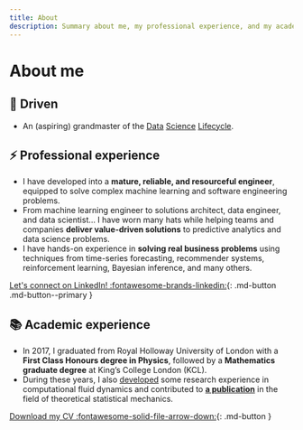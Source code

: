 ```yaml
---
title: About
description: Summary about me, my professional experience, and my academic experience.
---
```


# About me

## 🚀 Driven

- An (aspiring) grandmaster of the
  [Data](https://en.wikipedia.org/wiki/Cross-industry_standard_process_for_data_mining)
  [Science](http://public.dhe.ibm.com/software/data/sw-library/services/ASUM.pdf)
  [Lifecycle](https://docs.microsoft.com/en-us/azure/machine-learning/team-data-science-process/).

## ⚡ Professional experience

- I have developed into a **mature, reliable, and resourceful engineer**, equipped to solve complex
  machine learning and software engineering problems.
- From machine learning engineer to solutions architect, data engineer, and data scientist… I have worn
  many hats while helping teams and companies **deliver value-driven solutions** to predictive analytics
  and data science problems.
- I have hands-on experience in **solving real business problems** using techniques from time-series
  forecasting, recommender systems, reinforcement learning, Bayesian inference, and many others.

[Let's connect on LinkedIn! :fontawesome-brands-linkedin:](https://www.linkedin.com/in/tpvasconcelos/){: .md-button .md-button--primary }

## 📚 Academic experience

- In 2017, I graduated from Royal Holloway University of London with a **First Class Honours degree in
  Physics**, followed by a **Mathematics graduate degree** at King’s College London (KCL).
- During these years, I also [developed](https://github.com/tpvasconcelos/mdsea) some research experience in
  computational fluid dynamics and contributed
  to [**a publication**](https://aip.scitation.org/doi/10.1063/1.5006035) in the field of theoretical
  statistical mechanics.

[Download my CV :fontawesome-solid-file-arrow-down:](../assets/files/CV_TPVasconcelos.pdf){: .md-button }
